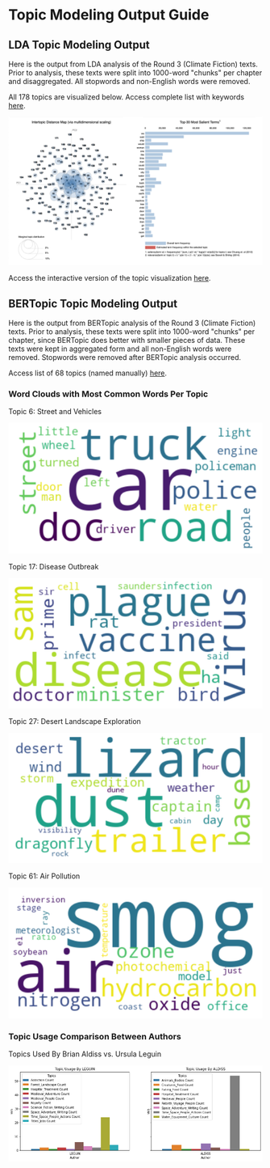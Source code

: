 # Topic Modeling Output Guide

## LDA Topic Modeling Output

Here is the output from LDA analysis of the Round 3 (Climate Fiction) texts. Prior to analysis, these texts were split into 1000-word "chunks" per chapter and disaggregated. All stopwords and non-English words were removed. 

All 178 topics are visualized below. Access complete list with keywords [here](https://github.com/SF-Nexus/extracted-features/blob/main/data/LDA_output/LDA_topics_keywords_df.csv).

![image](/data/LDA_output/LDA_Topic_Modeling_Viz.png "LDA_Topic_Modeling_Viz")

Access the interactive version of the topic visualization [here](https://htmlpreview.github.io/?https://github.com/SF-Nexus/extracted-features/blob/11c04c3a09137eb6898a8b4d9109c6bd98e7a883/data/LDA_output/LDA_Topics_Visualization.html).

## BERTopic Topic Modeling Output

Here is the output from BERTopic analysis of the Round 3 (Climate Fiction) texts. Prior to analysis, these texts were split into 1000-word "chunks" per chapter, since BERTopic does better with smaller pieces of data. These texts were kept in aggregated form and all non-English words were removed. Stopwords were removed after BERTopic analysis occurred.

Access list of 68 topics (named manually) [here](https://github.com/SF-Nexus/extracted-features/blob/main/data/BERTopic_output/Named_BERTopic_Topics.csv).

### Word Clouds with Most Common Words Per Topic
Topic 6: Street and Vehicles

![image](/data/BERTopic_output/BERTopic_Street_Car_Driving_WordCloud.png "Cars_Word_Cloud")

Topic 17: Disease Outbreak

![image](/data/BERTopic_output/BERTopic_Disease_Outbreak_WordCloud.png "Disease_Word_Cloud")

Topic 27: Desert Landscape Exploration

![image](/data/BERTopic_output/BERTopic_Desert_Landscape_Exploration_WordCloud.png "Desert_Word_Cloud")

Topic 61: Air Pollution

![image](/data/BERTopic_output/BERTopic_Air_Pollution_WordCloud.png "Air_Pollution_Word_Cloud")


### Topic Usage Comparison Between Authors

Topics Used By Brian Aldiss vs. Ursula Leguin

![image](/data/BERTopic_output/BERTopic_Topic_Use_Comparison_Between_Aldiss_Leguin.png "Aldiss_Leguin_Topic_Comparison")

